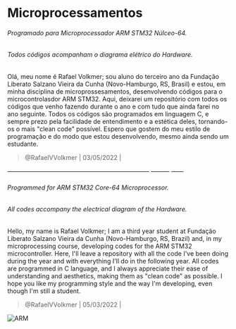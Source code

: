# Microprocessamentos
###### Programado para Microprocessador ARM STM32 Núlceo-64.
###### Todos códigos acompanham o diagrama elétrico do Hardware.

Olá, meu nome é Rafael Volkmer; sou aluno do terceiro ano da Fundação Liberato Salzano Vieira da Cunha (Novo-Hamburgo, RS, Brasil) e estou, em minha disciplina de microprossesamentos, desenvolvendo códigos para o microcontrolasdor ARM STM32. Aqui, deixarei um repositório com todos os códigos que venho fazendo durante o ano e com tudo que ainda farei no ano seguinte. Todos os códigos são programados em linguagem C, e sempre prezo pela facilidade de entendimento e a estética deles, tornando-os o mais "clean code" possível. Espero que gostem do meu estilo de programação e do modo que estou desenvolvendo, mesmo ainda sendo um estudante.

> @RafaelVVolkmer | 03/05/2022 |

――――――――――――――――――――――― ――― ――

###### Programmed for ARM STM32 Core-64 Microprocessor.
###### All codes accompany the electrical diagram of the Hardware.

Hello, my name is Rafael Volkmer; I am a third year student at Fundação Liberato Salzano Vieira da Cunha (Novo-Hamburgo, RS, Brazil) and, in my microprocessing course, developing codes for the ARM STM32 microcontroller. Here, I'll leave a repository with all the code I've been doing during the year and with everything I'll do in the following year. All codes are programmed in C language, and I always appreciate their ease of understanding and aesthetics, making them as "clean code" as possible. I hope you like my programming style and the way I'm developing, even though I'm still a student.

> @RafaelVVolkmer | 05/03/2022 |

![ARM](https://circuitdigest.com/sites/default/files/field/image/STM32F-Nucleo-64-Development-Boards.jpg)
